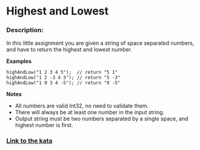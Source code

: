 # Highest and Lowest

### Description:

In this little assignment you are given a string of space separated numbers, and have to return the highest and lowest number.

**Examples**
```
highAndLow("1 2 3 4 5");  // return "5 1"
highAndLow("1 2 -3 4 5"); // return "5 -3"
highAndLow("1 9 3 4 -5"); // return "9 -5"
```
**Notes**
* All numbers are valid Int32, no need to validate them.
* There will always be at least one number in the input string.
* Output string must be two numbers separated by a single space, and highest number is first.

### [Link to the kata](https://www.codewars.com/kata/554b4ac871d6813a03000035)